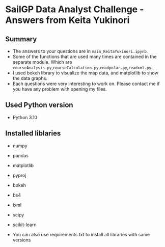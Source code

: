 
# SailGP Data Analyst Challenge - Answers from Keita Yukinori

## Summary

- The answers to your questions are in `main_KeitaYukinori.ipynb`.
- Some of the functions that are used many times are contained in the separate module. Which are `courseAnalysis.py`,`courseCalculation.py`,`readpolar.py`,`readxml.py`.
- I used bokeh library to visualize the map data, and matplotlib to show the data graphs.
- Each questions were very interesting to work on. Please contact me if you have any problem with opening my files.


## Used Python version

- Python 3.10

## Installed liblaries

- numpy
- pandas
- matplotlib
- pyproj
- bokeh
- bs4
- lxml
- scipy
- scikit-learn

- You can also use requirements.txt to install all libraries with same versions